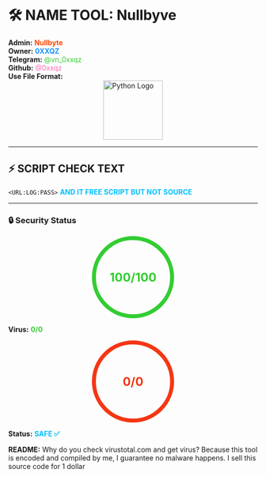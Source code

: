 # 🛠️ NAME TOOL: **Nullbyve**

**Admin:** <span style="color:#FF4500; font-weight:bold">Nullbyte</span>  
**Owner:** <span style="color:#1E90FF; font-weight:bold">0XXQZ</span>  
**Telegram:** <span style="color:#32CD32">@vn_0xxqz</span>  
**Github:** <span style="color:#FF69B4">@0xxqz</span>    
**Use File Format:** <img src="https://i.postimg.cc/GtcSh9yg/unnamed-removebg-preview.png" alt="Python Logo" width="120" style="display:block; margin:auto;">


---

## ⚡ SCRIPT CHECK TEXT
`<URL:LOG:PASS>`   <span style="color:#00BFFF; font-weight:bold">AND IT FREE SCRIPT BUT NOT SOURCE</span>

---

### 🔒 Security Status
<div style="width:150px; height:150px; border-radius:50%; border:8px solid #32CD32; display:flex; align-items:center; justify-content:center; font-size:24px; font-weight:bold; color:#32CD32; margin:auto;">
100/100
</div>


**Virus:** <span style="color:#32CD32; font-weight:bold">0/0</span>  
<div style="width:150px; height:150px; border-radius:50%; border:8px solid #f53614ff; display:flex; align-items:center; justify-content:center; font-size:24px; font-weight:bold; color:#f53614ff; margin:auto;">
0/0
</div>

**Status:** <span style="color:#00BFFF; font-weight:bold">SAFE ✅</span>



**README:** <span> Why do you check virustotal.com and get virus? Because this tool is encoded and compiled by me, I guarantee no malware happens. I sell this source code for 1 dollar </span>
